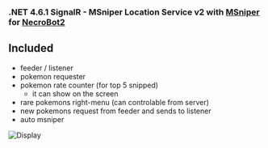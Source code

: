 ### .NET 4.6.1 SignalR - MSniper Location Service v2 with [MSniper](https://github.com/msx752/MSniper) for [NecroBot2](https://github.com/Necrobot-Private/NecroBot)

## Included 
- feeder / listener
- pokemon requester
- pokemon rate counter (for top 5 snipped)
  - it can show on the screen
- rare pokemons right-menu (can controlable from server)
- new pokemons request from feeder and sends to listener
- auto msniper 

![Display](https://github.com/msx752/msniper-location-service/raw/master/website-screen.jpg)
